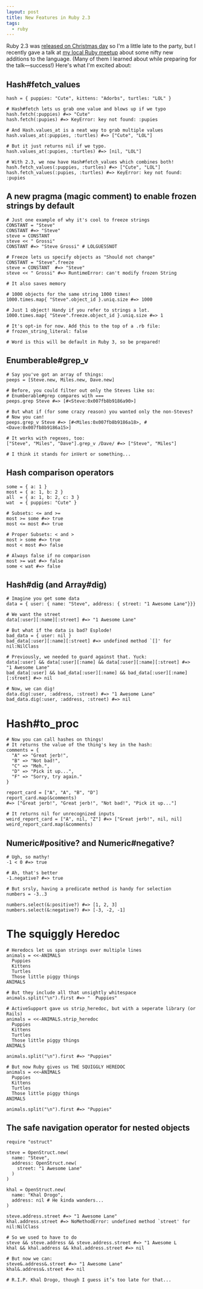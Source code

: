 ```yaml
---
layout: post
title: New Features in Ruby 2.3
tags:
  - ruby
---
```


Ruby 2.3 was [released on Christmas day](https://www.ruby-lang.org/en/news/2015/12/25/ruby-2-3-0-released/) so I'm a little late to the party, but I recently gave a talk at [my local Ruby meetup](http://indyrb.org/) about some nifty new additions to the language. (Many of them I learned about while preparing for the talk—success!) Here's what I'm excited about:

## Hash#fetch_values

    hash = { puppies: "Cute", kittens: "Adorbs", turtles: "LOL" }

    # Hash#fetch lets us grab one value and blows up if we typo
    hash.fetch(:puppies) #=> "Cute"
    hash.fetch(:pupies) #=> KeyError: key not found: :pupies

    # And Hash.values_at is a neat way to grab multiple values
    hash.values_at(:puppies, :turtles) #=> ["Cute", "LOL"]

    # But it just returns nil if we typo.
    hash.values_at(:pupies, :turtles) #=> [nil, "LOL"]

    # With 2.3, we now have Hash#fetch_values which combines both!
    hash.fetch_values(:puppies, :turtles) #=> ["Cute", "LOL"]
    hash.fetch_values(:pupies, :turtles) #=> KeyError: key not found: :pupies

## A new pragma (magic comment) to enable frozen strings by default

    # Just one example of why it's cool to freeze strings
    CONSTANT = "Steve"
    CONSTANT #=> "Steve"
    steve = CONSTANT
    steve << " Grossi"
    CONSTANT #=> "Steve Grossi" # LOLGUESSNOT

    # Freeze lets us specify objects as "Should not change"
    CONSTANT = "Steve".freeze
    steve = CONSTANT  #=> "Steve"
    steve << " Grossi" #=> RuntimeError: can't modify frozen String

    # It also saves memory

    # 1000 objects for the same string 1000 times!
    1000.times.map{ "Steve".object_id }.uniq.size #=> 1000

    # Just 1 object! Handy if you refer to strings a lot.
    1000.times.map{ "Steve".freeze.object_id }.uniq.size #=> 1

    # It's opt-in for now. Add this to the top of a .rb file:
    # frozen_string_literal: false

    # Word is this will be default in Ruby 3, so be prepared!

## Enumberable#grep_v

    # Say you've got an array of things:
    peeps = [Steve.new, Miles.new, Dave.new]

    # Before, you could filter out only the Steves like so:
    # Enumberable#grep compares with ===
    peeps.grep Steve #=> [#<Steve:0x007fb8b9186a90>]

    # But what if (for some crazy reason) you wanted only the non-Steves?
    # Now you can!
    peeps.grep_v Steve #=> [#<Miles:0x007fb8b9186a18>, #<Dave:0x007fb8b9186a15>]

    # It works with regexes, too:
    ["Steve", "Miles", "Dave"].grep_v /Dave/ #=> ["Steve", "Miles"]

    # I think it stands for inVert or something...

## Hash comparison operators

    some = { a: 1 }
    most = { a: 1, b: 2 }
    all  = { a: 1, b: 2, c: 3 }
    wat  = { puppies: "Cute" }

    # Subsets: <= and >=
    most >= some #=> true
    most <= most #=> true

    # Proper Subsets: < and >
    most > some #=> true
    most < most #=> false

    # Always false if no comparison
    most >= wat #=> false
    some < wat #=> false

## Hash#dig (and Array#dig)

    # Imagine you get some data
    data = { user: { name: "Steve", address: { street: "1 Awesome Lane"}}}

    # We want the street
    data[:user][:name][:street] #=> "1 Awesome Lane"

    # But what if the data is bad? Esplode!
    bad_data = { user: nil }
    bad_data[:user][:name][:street] #=> undefined method `[]' for nil:NilClass

    # Previously, we needed to guard against that. Yuck:
    data[:user] && data[:user][:name] && data[:user][:name][:street] #=> "1 Awesome Lane"
    bad_data[:user] && bad_data[:user][:name] && bad_data[:user][:name][:street] #=> nil

    # Now, we can dig!
    data.dig(:user, :address, :street) #=> "1 Awesome Lane"
    bad_data.dig(:user, :address, :street) #=> nil

# Hash#to_proc

    # Now you can call hashes on things!
    # It returns the value of the thing's key in the hash:
    comments = {
      "A" => "Great jerb!",
      "B" => "Not bad!",
      "C" => "Meh.",
      "D" => "Pick it up...",
      "F" => "Sorry, try again."
    }

    report_card = ["A", "A", "B", "D"]
    report_card.map(&comments)
    #=> ["Great jerb!", "Great jerb!", "Not bad!", "Pick it up..."]

    # It returns nil for unrecognized inputs
    weird_report_card = ["A", nil, "Z"] #=> ["Great jerb!", nil, nil]
    weird_report_card.map(&comments)

## Numeric#positive? and Numeric#negative?

    # Ugh, so mathy!
    -1 < 0 #=> true

    # Ah, that's better
    -1.negative? #=> true

    # But srsly, having a predicate method is handy for selection
    numbers = -3..3

    numbers.select(&:positive?) #=> [1, 2, 3]
    numbers.select(&:negative?) #=> [-3, -2, -1]

# The squiggly Heredoc

    # Heredocs let us span strings over multiple lines
    animals = <<-ANIMALS
      Puppies
      Kittens
      Turtles
      Those little piggy things
    ANIMALS

    # But they include all that unsightly whitespace
    animals.split("\n").first #=> "  Puppies"

    # ActiveSupport gave us strip_heredoc, but with a seperate library (or Rails)
    animals = <<-ANIMALS.strip_heredoc
      Puppies
      Kittens
      Turtles
      Those little piggy things
    ANIMALS

    animals.split("\n").first #=> "Puppies"

    # But now Ruby gives us THE SQUIGGLY HEREDOC
    animals = <<~ANIMALS
      Puppies
      Kittens
      Turtles
      Those little piggy things
    ANIMALS

    animals.split("\n").first #=> "Puppies"

## The safe navigation operator for nested objects

    require "ostruct"

    steve = OpenStruct.new(
      name: "Steve",
      address: OpenStruct.new(
        street: "1 Awesome Lane"
      )
    )

    khal = OpenStruct.new(
      name: "Khal Drogo",
      address: nil # He kinda wanders...
    )

    steve.address.street #=> "1 Awesome Lane"
    khal.address.street #=> NoMethodError: undefined method `street' for nil:NilClass

    # So we used to have to do
    steve && steve.address && steve.address.street #=> "1 Awesome L
    khal && khal.address && khal.address.street #=> nil

    # But now we can:
    steve&.address&.street #=> "1 Awesome Lane"
    khal&.address&.street #=> nil

    # R.I.P. Khal Drogo, though I guess it’s too late for that...
